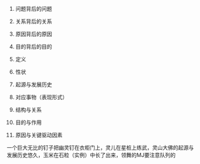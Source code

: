 1. 问题背后的问题
2. 关系背后的关系
3. 原因背后的原因
4. 目的背后的目的

1. 定义
2. 性状
3. 起源与发展历史
4. 对应事物（表现形式）
5. 结构与关系
6. 目的与作用
7. 原因与关键驱动因素

一个巨大无比的钉子把幽灵钉在衣柜门上，灵儿在星桩上练武，灵山大佛的起源与发展历史悠久，玉米在石粒（实例）中长了出来，领舞的MJ要注意队列的
